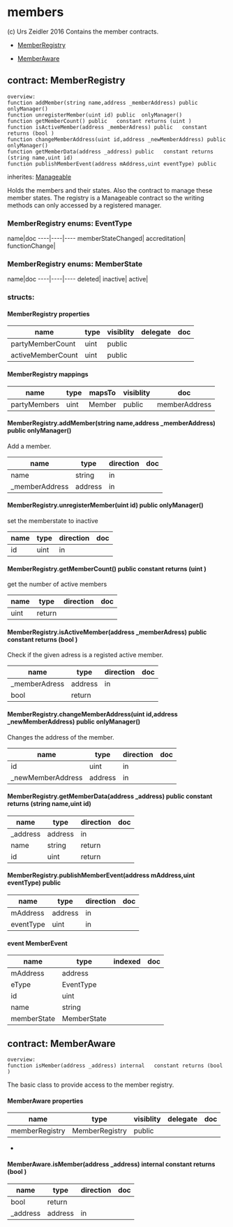 # members

(c) Urs Zeidler 2016
Contains the member contracts.


* [MemberRegistry](#contract-memberregistry)

* [MemberAware](#contract-memberaware)


## contract: MemberRegistry

    overview:
	function addMember(string name,address _memberAddress) public  onlyManager() 
	function unregisterMember(uint id) public  onlyManager() 
	function getMemberCount() public   constant returns (uint )
	function isActiveMember(address _memberAdress) public   constant returns (bool )
	function changeMemberAddress(uint id,address _newMemberAddress) public  onlyManager() 
	function getMemberData(address _address) public   constant returns (string name,uint id)
	function publishMemberEvent(address mAddress,uint eventType) public  

inherites: [Manageable](basics#contract-manageable)


Holds the members and their states.
Also the contract to manage these member states.
The registry is a Manageable contract so the writing methods can only accessed by a registered manager.


### MemberRegistry enums: EventType


name|doc
----|----|----
memberStateChanged|
accreditation|
functionChange|
### MemberRegistry enums: MemberState


name|doc
----|----|----
deleted|
inactive|
active|

### structs:


#### MemberRegistry properties

name|type|visiblity|delegate|doc
----|----|----|----|----
partyMemberCount|uint|public||
activeMemberCount|uint|public||

#### MemberRegistry mappings

name|type|mapsTo|visiblity|doc
----|----|----|----|----
partyMembers|uint|Member|public|memberAddress|address|Member|public|-

#### MemberRegistry.addMember(string name,address _memberAddress) public  onlyManager() 

Add a member.


name|type|direction|doc
----|----|----|----
name|string|in|
_memberAddress|address|in|

#### MemberRegistry.unregisterMember(uint id) public  onlyManager() 

set the memberstate to inactive


name|type|direction|doc
----|----|----|----
id|uint|in|

#### MemberRegistry.getMemberCount() public   constant returns (uint )

get the number of active members


name|type|direction|doc
----|----|----|----
|uint|return|

#### MemberRegistry.isActiveMember(address _memberAdress) public   constant returns (bool )

Check if the given adress is a registed active member.


name|type|direction|doc
----|----|----|----
_memberAdress|address|in|
|bool|return|

#### MemberRegistry.changeMemberAddress(uint id,address _newMemberAddress) public  onlyManager() 

Changes the address of the member.


name|type|direction|doc
----|----|----|----
id|uint|in|
_newMemberAddress|address|in|

#### MemberRegistry.getMemberData(address _address) public   constant returns (string name,uint id)


name|type|direction|doc
----|----|----|----
_address|address|in|
name|string|return|
id|uint|return|

#### MemberRegistry.publishMemberEvent(address mAddress,uint eventType) public  


name|type|direction|doc
----|----|----|----
mAddress|address|in|
eventType|uint|in|

#### event MemberEvent


name|type|indexed|doc
----|----|----|----
mAddress|address||
eType|EventType||
id|uint||
name|string||
memberState|MemberState||


## contract: MemberAware

    overview:
	function isMember(address _address) internal   constant returns (bool )



The basic class to provide access to the member registry.




#### MemberAware properties

name|type|visiblity|delegate|doc
----|----|----|----|----
memberRegistry|MemberRegistry|public||
-

#### MemberAware.isMember(address _address) internal   constant returns (bool )


name|type|direction|doc
----|----|----|----
|bool|return|
_address|address|in|


